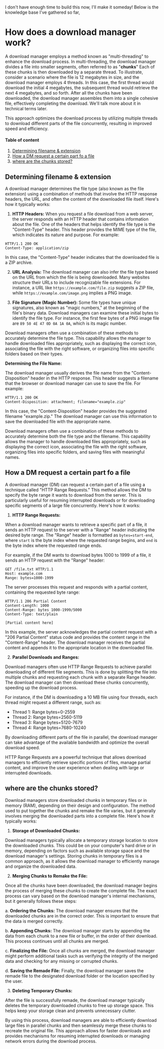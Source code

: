 I don't have enough time to build this now, I'll make it someday! Below is the knowledge base I've gathered so far,

# How does a download manager work?
A download manager employs a method known as "multi-threading" to enhance the download process. In multi-threading, the download manager divides a file into smaller segments, often referred to as "**chunks**" Each of these chunks is then downloaded by a separate thread. To illustrate, consider a scenario where the file is 12 megabytes in size, and the download manager employs 4 threads. In this case, the first thread would download the initial 4 megabytes, the subsequent thread would retrieve the next 4 megabytes, and so forth. After all the chunks have been downloaded, the download manager assembles them into a single cohesive file, effectively completing the download. We'll talk more about it in technical terms later.

This approach optimizes the download process by utilizing multiple threads to download different parts of the file concurrently, resulting in improved speed and efficiency.


#### Table of content
1. [Determining filename & extension](#Determining-filename-&-extension)
2. [How a DM request a certain part fo a file](#How-a-DM-request-a-certain-part-fo-a-file)
3. [where are the chunks stored?](#where-are-the-chunks-stored?)


## Determining filename & extension

A download manager determines the file type (also known as the file extension) using a combination of methods that involve the HTTP response headers, the URL, and often the content of the downloaded file itself. Here's how it typically works:

1. **HTTP Headers:** When you request a file download from a web server, the server responds with an HTTP header that contains information about the file. One of the headers that helps identify the file type is the "Content-Type" header. This header provides the MIME type of the file, which indicates its nature and purpose. For example:

```http
HTTP/1.1 200 OK
Content-Type: application/zip
```

   In this case, the "Content-Type" header indicates that the downloaded file is a ZIP archive.

2. **URL Analysis:** The download manager can also infer the file type based on the URL from which the file is being downloaded. Many websites structure their URLs to include recognizable file extensions. For instance, a URL like `https://example.com/file.zip` suggests a ZIP file, while `https://example.com/image.png` implies a PNG image.

3. **File Signature (Magic Number):** Some file types have unique signatures, also known as "magic numbers," at the beginning of the file's binary data. Download managers can examine these initial bytes to identify the file type. For instance, the first few bytes of a PNG image file are `89 50 4E 47 0D 0A 1A 0A`, which is its magic number.



Download managers often use a combination of these methods to accurately determine the file type. This capability allows the manager to handle downloaded files appropriately, such as displaying the correct icon, associating the file with the right software, or organizing files into specific folders based on their types.

**Determining the File Name:**

The download manager usually derives the file name from the "Content-Disposition" header in the HTTP response. This header suggests a filename that the browser or download manager can use to save the file. For example:

```http
HTTP/1.1 200 OK
Content-Disposition: attachment; filename="example.zip"
```

In this case, the "Content-Disposition" header provides the suggested filename "example.zip." The download manager can use this information to save the downloaded file with the appropriate name.

Download managers often use a combination of these methods to accurately determine both the file type and the filename. This capability allows the manager to handle downloaded files appropriately, such as displaying the correct icon, associating the file with the right software, organizing files into specific folders, and saving files with meaningful names.




## How a DM request a certain part fo a file
A download manager (DM) can request a certain part of a file using a technique called "HTTP Range Requests." This method allows the DM to specify the byte range it wants to download from the server. This is particularly useful for resuming interrupted downloads or for downloading specific segments of a large file concurrently. Here's how it works:

1. **HTTP Range Requests:**

When a download manager wants to retrieve a specific part of a file, it sends an HTTP request to the server with a "Range" header indicating the desired byte range. The "Range" header is formatted as `bytes=start-end`, where `start` is the byte index where the requested range begins, and `end` is the byte index where the requested range ends.

For example, if the DM wants to download bytes 1000 to 1999 of a file, it sends an HTTP request with the "Range" header:

```http
GET /file.txt HTTP/1.1
Host: example.com
Range: bytes=1000-1999
```

The server processes this request and responds with a partial content, containing the requested byte range:

```http
HTTP/1.1 206 Partial Content
Content-Length: 1000
Content-Range: bytes 1000-1999/5000
Content-Type: text/plain

[Partial content here]
```

In this example, the server acknowledges the partial content request with a "206 Partial Content" status code and provides the content range in the "Content-Range" header. The download manager receives the partial content and appends it to the appropriate location in the downloaded file.

2. **Parallel Downloads and Ranges:**

Download managers often use HTTP Range Requests to achieve parallel downloading of different file segments. This is done by splitting the file into multiple chunks and requesting each chunk with a separate Range header. The download manager can then download these chunks concurrently, speeding up the download process.

For instance, if the DM is downloading a 10 MB file using four threads, each thread might request a different range, such as:

- Thread 1: Range bytes=0-2559
- Thread 2: Range bytes=2560-5119
- Thread 3: Range bytes=5120-7679
- Thread 4: Range bytes=7680-10240

By downloading different parts of the file in parallel, the download manager can take advantage of the available bandwidth and optimize the overall download speed.

HTTP Range Requests are a powerful technique that allows download managers to efficiently retrieve specific portions of files, manage partial content, and improve the user experience when dealing with large or interrupted downloads.



## where are the chunks stored?
Download managers store downloaded chunks in temporary files or in memory (RAM), depending on their design and configuration. The method used to put together the chunks and remake the file varies, but it generally involves merging the downloaded parts into a complete file. Here's how it typically works:

1. **Storage of Downloaded Chunks:**

Download managers typically allocate a temporary storage location to store the downloaded chunks. This could be on your computer's hard drive or in memory, depending on factors such as available storage space and the download manager's settings. Storing chunks in temporary files is a common approach, as it allows the download manager to efficiently manage and organize the downloaded data.

2. **Merging Chunks to Remake the File:**

Once all the chunks have been downloaded, the download manager begins the process of merging these chunks to create the complete file. The exact process can vary based on the download manager's internal mechanisms, but it generally follows these steps:

   a. **Ordering the Chunks:** The download manager ensures that the downloaded chunks are in the correct order. This is important to ensure that the data is merged correctly.

   b. **Appending Chunks:** The download manager starts by appending the data from each chunk to a new file or buffer, in the order of their download. This process continues until all chunks are merged.

   c. **Finalizing the File:** Once all chunks are merged, the download manager might perform additional tasks such as verifying the integrity of the merged data and checking for any missing or corrupted chunks.

   d. **Saving the Remade File:** Finally, the download manager saves the remade file to the designated download folder or the location specified by the user.

3. **Deleting Temporary Chunks:**

After the file is successfully remade, the download manager typically deletes the temporary downloaded chunks to free up storage space. This helps keep your storage clean and prevents unnecessary clutter.

By using this process, download managers are able to efficiently download large files in parallel chunks and then seamlessly merge these chunks to recreate the original file. This approach allows for faster downloads and provides mechanisms for resuming interrupted downloads or managing network errors during the download process.
